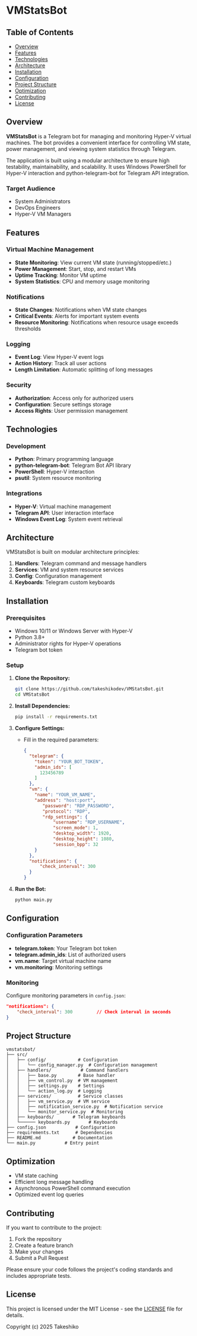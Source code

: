 # VMStatsBot

## Table of Contents

- [Overview](#overview)
- [Features](#features)
- [Technologies](#technologies)
- [Architecture](#architecture)
- [Installation](#installation)
- [Configuration](#configuration)
- [Project Structure](#project-structure)
- [Optimization](#optimization)
- [Contributing](#contributing)
- [License](#license)

## Overview

**VMStatsBot** is a Telegram bot for managing and monitoring Hyper-V virtual machines. The bot provides a convenient interface for controlling VM state, power management, and viewing system statistics through Telegram.

The application is built using a modular architecture to ensure high testability, maintainability, and scalability. It uses Windows PowerShell for Hyper-V interaction and python-telegram-bot for Telegram API integration.

### Target Audience
- System Administrators
- DevOps Engineers
- Hyper-V VM Managers

## Features

### Virtual Machine Management

- **State Monitoring**: View current VM state (running/stopped/etc.)
- **Power Management**: Start, stop, and restart VMs
- **Uptime Tracking**: Monitor VM uptime
- **System Statistics**: CPU and memory usage monitoring

### Notifications

- **State Changes**: Notifications when VM state changes
- **Critical Events**: Alerts for important system events
- **Resource Monitoring**: Notifications when resource usage exceeds thresholds

### Logging

- **Event Log**: View Hyper-V event logs
- **Action History**: Track all user actions
- **Length Limitation**: Automatic splitting of long messages

### Security

- **Authorization**: Access only for authorized users
- **Configuration**: Secure settings storage
- **Access Rights**: User permission management

## Technologies

### Development

- **Python**: Primary programming language
- **python-telegram-bot**: Telegram Bot API library
- **PowerShell**: Hyper-V interaction
- **psutil**: System resource monitoring

### Integrations

- **Hyper-V**: Virtual machine management
- **Telegram API**: User interaction interface
- **Windows Event Log**: System event retrieval

## Architecture

VMStatsBot is built on modular architecture principles:

1. **Handlers**: Telegram command and message handlers
2. **Services**: VM and system resource services
3. **Config**: Configuration management
4. **Keyboards**: Telegram custom keyboards

## Installation

### Prerequisites

- Windows 10/11 or Windows Server with Hyper-V
- Python 3.8+
- Administrator rights for Hyper-V operations
- Telegram bot token

### Setup

1. **Clone the Repository:**
   ```bash
   git clone https://github.com/takeshikodev/VMStatsBot.git
   cd VMStatsBot
   ```

2. **Install Dependencies:**
   ```bash
   pip install -r requirements.txt
   ```

3. **Configure Settings:**
   - Fill in the required parameters:
     ```json
     {
       "telegram": {
         "token": "YOUR_BOT_TOKEN",
         "admin_ids": [
           123456789
         ]
       },
       "vm": {
         "name": "YOUR_VM_NAME",
         "address": "host:port",
            "password": "RDP_PASSWORD",
            "protocol": "RDP",
            "rdp_settings": {
                "username": "RDP_USERNAME",
                "screen_mode": 1,
                "desktop_width": 1920,
                "desktop_height": 1080,
                "session_bpp": 32
         }
       },
       "notifications": {
           "check_interval": 300
       }
     }
     ```

4. **Run the Bot:**
   ```bash
   python main.py
   ```

## Configuration

### Configuration Parameters

- **telegram.token**: Your Telegram bot token
- **telegram.admin_ids**: List of authorized users
- **vm.name**: Target virtual machine name
- **vm.monitoring**: Monitoring settings

### Monitoring

Configure monitoring parameters in `config.json`:
```json
"notifications": {
    "check_interval": 300         // Check interval in seconds
}
```

## Project Structure

```
vmstatsbot/
├── src/
│   ├── config/            # Configuration
│   │   └── config_manager.py  # Configuration management
│   ├── handlers/           # Command handlers
│   │   ├── base.py        # Base handler
│   │   ├── vm_control.py  # VM management
│   │   ├── settings.py    # Settings
│   │   └── action_log.py  # Logging
│   ├── services/          # Service classes
│   │   ├── vm_service.py  # VM service
│   │   ├── notification_service.py  # Notification service
│   │   └── monitor_service.py  # Monitoring
│   ├── keyboards/       # Telegram keyboards
│   └────── keyboards.py       # Keyboards
├── config.json           # Configuration
├── requirements.txt      # Dependencies
├── README.md            # Documentation
└── main.py           # Entry point
```

## Optimization

- VM state caching
- Efficient long message handling
- Asynchronous PowerShell command execution
- Optimized event log queries

## Contributing

If you want to contribute to the project:
1. Fork the repository
2. Create a feature branch
3. Make your changes
4. Submit a Pull Request

Please ensure your code follows the project's coding standards and includes appropriate tests.

## License

This project is licensed under the MIT License - see the [LICENSE](LICENSE) file for details.

Copyright (c) 2025 Takeshiko 
